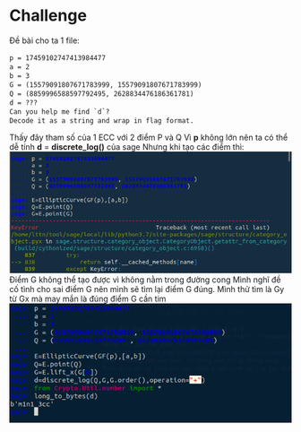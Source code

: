 # Challenge
Đề bài cho ta 1 file:
```
p = 17459102747413984477
a = 2
b = 3
G = (15579091807671783999, 15579091807671783999)
Q = (8859996588597792495, 2628834476186361781)
d = ???
Can you help me find `d`?
Decode it as a string and wrap in flag format.
```
Thấy đây tham số của 1 ECC với 2 điểm P và Q
Vì **p** không lớn nên ta có thể dễ tính **d** = **discrete_log()** của sage
Nhưng khi tạo các điểm thì:
![](https://github.com/lttn1204/CTF/blob/main/2021/redpwnCTF/blecc/image1.png)
Điểm G không thể tạo được vì không nằm trong đường cong
Mình nghĩ đề cố tình cho sai điểm G nên mình sẽ tìm lại điểm G đúng. Mình thử tìm là Gy từ Gx mà may mắn là đúng điểm G cần tim 
![](https://github.com/lttn1204/CTF/blob/main/2021/redpwnCTF/blecc/image2.png)



